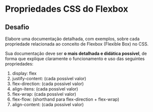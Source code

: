 # Propriedades CSS do Flexbox

## Desafio

Elabore uma documentação detalhada, com exemplos, sobre cada propriedade relacionada ao conceito de Flexbox (Flexible Box) no CSS.

Sua documentação deve ser **o mais detalhada e didática possível**, de forma que explique claramente o funcionamento e uso das seguintes propriedades:

1. display: flex
2. justify-content: (cada possível valor)
3. flex-direction: (cada possível valor)
4. align-itens: (cada possível valor)
5. flex-wrap: (cada possível valor)
6. flex-flow: (shorthand para flex-direction + flex-wrap)
7. align-content: (cada possível valor)
